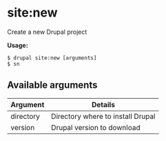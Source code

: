 # site:new
Create a new Drupal project

**Usage:**
```
$ drupal site:new [arguments]
$ sn  
```

## Available arguments
Argument | Details
---------|-------------
directory | Directory where to install Drupal
version | Drupal version to download
